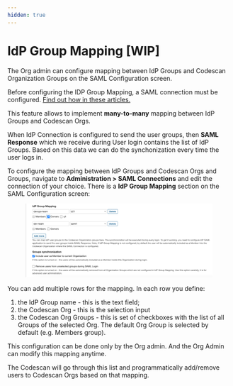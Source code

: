 ```yaml
---
hidden: true
---
```


# IdP Group Mapping \[WIP]

The Org admin can configure mapping between IdP Groups and Codescan Organization Groups on the SAML Configuration screen.

Before configuring the IDP Group Mapping, a SAML connection must be configured.  [Find out how in these articles.](./)

This feature allows to implement **many-to-many** mapping between IdP Groups and Codescan Orgs.&#x20;

When IdP Connection is configured to send the user groups, then **SAML Response** which we receive during User login contains the list of IdP Groups. Based on this data we can do the synchonization every time the user logs in.&#x20;

To configure the mapping between IdP Groups and Codescan Orgs and Groups, navigate to **Administration > SAML Connections** and edit the connection of your choice.  There is a **IdP Group Mapping** section on the SAML Configuration screen:

<figure><img src="../../../../.gitbook/assets/image (5) (1) (1) (1) (1) (1) (1) (1) (1) (1) (1) (1).png" alt=""><figcaption></figcaption></figure>

You can add multiple rows for the mapping. In each row you define:

1. the IdP Group name - this is the text field;
2. the Codescan Org - this is the selection input
3. the Codescan Org Groups - this is set of checkboxes with the list of all Groups of the selected Org. The default Org Group is selected by default (e.g. Members group).

This configuration can be done only by the Org admin. And the Org Admin can modify this mapping anytime.

The Codescan will go through this list and programmatically add/remove users to Codescan Orgs based on that mapping.

